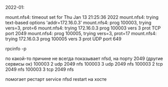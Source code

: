2022-01:

mount.nfs4: timeout set for Thu Jan 13 21:25:36 2022
mount.nfs4: trying text-based options 'addr=172.16.0.3'
mount.nfs4: prog 100003, trying vers=3, prot=6
mount.nfs4: trying 172.16.0.3 prog 100003 vers 3 prot TCP port 2049
mount.nfs4: prog 100005, trying vers=3, prot=17
mount.nfs4: trying 172.16.0.3 prog 100005 vers 3 prot UDP port 649

rpcinfo -p <ip> 

по какой-то причине не всегда показывает nfsd, на порту 2049 (другие сервисы ок)
    100003    2   udp   2049  nfs
    100003    3   udp   2049  nfs
    100003    2   tcp   2049  nfs
    100003    3   tcp   2049  nfs

помогает рестарт service nfsd restart на хосте

